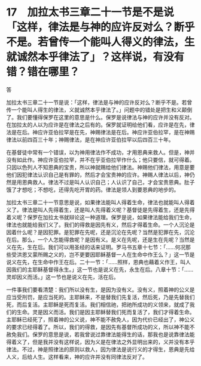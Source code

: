 # 17　加拉太书三章二十一节是不是说「这样，律法是与神的应许反对么？断乎不是。若曾传一个能叫人得义的律法，生就诚然本乎律法了」？这样说，有没有错？错在哪里？


答

加拉太书三章二十一节是说：「这样，律法是与神的应许反对么？断乎不是。若曾传一个能叫人得生的律法，义就诚然本乎律法了。」问题中的错处是把生和义颠倒了。我们要懂得保罗在这里的意思是什么。保罗是说律法与神的应许并没有反对。在加拉太的人以为应许是在律法之后有的。保罗就证明给他们看，应许是在先，律法是在后。神应许亚伯拉罕是在先，神赐律法是在后。神应许亚伯拉罕，是在神赐律法以前四百三十年；神赐律法，是在神应许亚伯拉罕以后四百三十年。

在基督徒中常有一个错误，以为神用律法作不成功，才用恩典来救人。但是，神并没有如此作。神应许亚伯拉罕，并不在乎亚伯拉罕作什么；他只要信，就可得着。只因以色列人不知恩典的宝贵，所以神就赐给他们律法。神赐他们律法，用意是要他们因犯律法认识自己是有罪的，然后才会宝贵神的应许。神赐人律法以后，神仍然是用恩典救人。律法不过是叫人认识自己；人认识了自己，才会宝贵恩典。肚子饿了才想吃；不想吃，还得先吃开胃的药。律法是领人到要恩典的地步的。

加拉太书三章二十一节意思是说，如果律法能叫人得着生命，律法也就能叫人得着义了。律法是叫人先得着生，还是叫人先得着义呢？基督徒是先得着生，还是先得着义呢？保罗在加拉太书就辩论这一种道理。保罗是说，如果律法能给我们生命，律法也就能给我们义了。我们的得救是因先有义，然后才得着生命。一个人沉沦是因着什么呢？是因犯罪。是犯罪在先呢，还是沉沦在先呢？当然是犯罪在先，沉沦在后。那么，一个人怎能得救呢？是因有义。是义在先呢，还是生在先呢？当然是义在先，生在后。我们可以用圣经的话来证明。罗马书五章十七节：「……何况那些受洪恩又蒙所赐之义的，岂不更要因耶稣基督一人在生命中作王么？」这一节是说义在先，在生命中作王在后。二十一节：「……照样，恩典也藉着义作王，叫人因我们的主耶稣基督得永生。」这一节也是说义在先，永生在后。八章十节：「……灵却因义而活。」这一节也是说义在先，活在后。

一件事我们要看清楚：我们所以没有生，是因为没有义。没有义，照着神的公义是应当受刑罚，是应当死的。主耶稣来，不是替我们先复活，然后死，乃是先替我们死，而后复活。主耶稣是死而复活。我们相信祂，把祂所成功的义领来，就成了我们的生命。灵是因义而活。我们是因主耶稣替我们死而复活了，我们才得着生命。主耶稣已经死了，照着神的公义说，神不能不赦免人，因为代价已经出了，神公义的要求已经得着了。所以，我们的得救，是因先有基督所成功的义，所以神不能不赦免我们。保罗的意思是说，若我曾说过靠律法能得生的话，那我也是说靠律法能得着义了，但是我并没有这样说，因为义是在律法之外显明出来的，义并没有本乎律法。不过，神是照律法的原则以救人，因为律法是说行义的才得生，恩典是先给人义，后给人生。这样看来，神的应许并没有同律法反对了。

